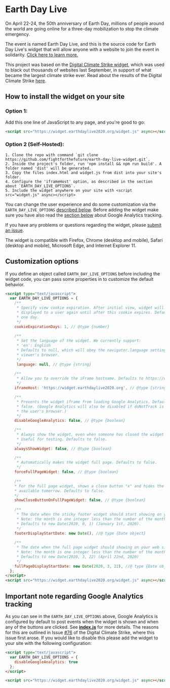 # Earth Day Live

On April 22-24, the 50th anniversary of Earth Day, millions of people around the world are going online for a three-day mobilization to stop the climate emergency.

The event is named Earth Day Live, and this is the source code for Earth Day Live's widget that will allow anyone with a website to join the event in solidarity. [Click here to learn more.](https://earthdaylive2020.org)

This project was based on the [Digital Climate Strike widget](https://github.com/fightforthefuture/digital-climate-strike), which was used to black out thousands of websites last September, in support of what became the largest climate strike ever. Read about the results of the Digital Climate Strike [here](https://digital.globalclimatestrike.net/thanks/).

## How to install the widget on your site

### Option 1:
   Add this one line of JavaScript to any page, and you're good to go:

```html
<script src="https://widget.earthdaylive2020.org/widget.js" async></script>
```

### Option 2 (Self-Hosted):
    1. Clone the repo with command `git clone https://github.com/fightforthefuture/earth-day-live-widget.git`.
    2. Inside the project's folder, run 'npm install && npm run build'. A folder named 'dist' will be generated.
    3. Copy the files index.html and widget.js from dist into your site's folder.
    4. Configure the 'iframeHost' option, as described in the section about `EARTH_DAY_LIVE_OPTIONS`.
    5. Include the widget anywhere on your site with <script src="widget.js" async></script>

You can change the user experience and do some customization via the `EARTH_DAY_LIVE_OPTIONS` [described below](#customization-options). Before adding the widget make sure you have also read the [section below](#important-note-regarding-google-analytics-tracking) about Google Analytics tracking.

If you have any problems or questions regarding the widget, please [submit an issue](https://github.com/fightforthefuture/earth-day-live-widget/issues).

The widget is compatible with Firefox, Chrome (desktop and mobile), Safari (desktop and mobile), Microsoft Edge, and Internet Explorer 11.

## Customization options

If you define an object called `EARTH_DAY_LIVE_OPTIONS` before including the widget code, you can pass some properties in to customize the default behavior.

```html
<script type="text/javascript">
  var EARTH_DAY_LIVE_OPTIONS = {
    /**
     * Specify view cookie expiration. After initial view, widget will not be
     * displayed to a user again until after this cookie expires. Defaults to 
     * one day.
     */
    cookieExpirationDays: 1, // @type {number}
    
    /**
     * Set the language of the widget. We currently support:
     * 'en': English
     * Defaults to null, which will obey the navigator.language setting of the 
     * viewer's browser.
     */
     language: null, // @type {string}
     
    /**
     * Allow you to override the iFrame hostname. Defaults to https://widget.earthdaylive2020.org
     */
    iframeHost: 'https://widget.earthdaylive2020.org', // @type {string}

    /**
     * Prevents the widget iframe from loading Google Analytics. Defaults to
     * false. (Google Analytics will also be disabled if doNotTrack is set on
     * the user's browser.)
     */
    disableGoogleAnalytics: false, // @type {boolean}

    /**
     * Always show the widget, even when someone has closed the widget and set the cookie on their device. 
     * Useful for testing. Defaults to false.
     */
    alwaysShowWidget: false, // @type {boolean}

    /**
     * Automatically makes the widget full page. Defaults to false.
     */
    forceFullPageWidget: false, // @type {boolean}
    
    /**
    * For the full page widget, shows a close button "x" and hides the message about the site being 
    * available tomorrow. Defaults to false.
    */
    showCloseButtonOnFullPageWidget: false, // @type {boolean}
    
    /**
     * The date when the sticky footer widget should start showing on your web site.
     * Note: the month is one integer less than the number of the month. E.g. 8 is September, not August.
     * Defaults to new Date(2020, 0, 1) (January 1st, 2020).
     */
    footerDisplayStartDate: new Date(), //@ type {Date object}
    
    /**
     * The date when the full page widget should showing on your web site for 24 hours. 
     * Note: the month is one integer less than the number of the month. E.g. 8 is September, not August.
     * Defaults to new Date(2020, 3, 22) (April 22nd, 2020)
     */
    fullPageDisplayStartDate: new Date(2020, 3, 22), //@ type {Date object}
  };
</script>
<script src="https://widget.earthdaylive2020.org/widget.js" async></script>
```
## Important note regarding Google Analytics tracking

As you can see in the `EARTH_DAY_LIVE_OPTIONS` above, Google Analytics is configured by default to post events when the widget is shown and when any of the buttons are clicked. See [**index.js**](https://github.com/fightforthefuture/earth-day-live-widget/blob/master/src/index.js) for more details. The reasons for this are outlined in Issue [#76](https://github.com/fightforthefuture/digital-climate-strike/issues/76) of the Digital Climate Strike, where this issue first arose. If you would like to disable this please add the widget to your site with the following configuration: 

```html
<script type="text/javascript">
  var EARTH_DAY_LIVE_OPTIONS = {
    disableGoogleAnalytics: true
  };
</script>

<script src="https://widget.earthdaylive2020.org/widget.js" async></script>
```  

